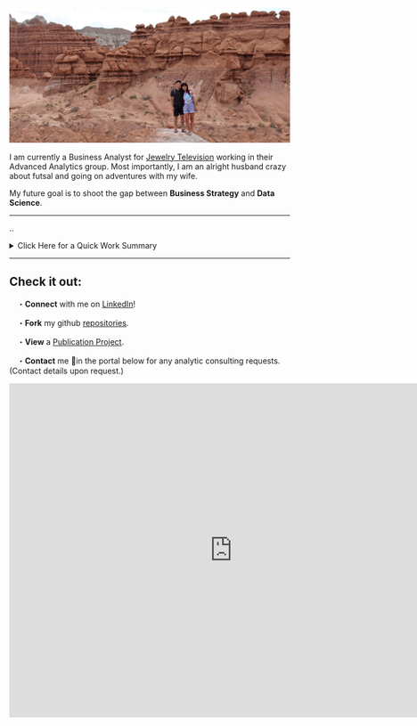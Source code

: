 
![Caption: Happiness](https://raw.githubusercontent.com/tykiww/Images/master/family/goblin_valley.jpg)

I am currently a Business Analyst for [Jewelry Television](https://www.jtv.com/) working in their Advanced Analytics group. Most importantly, I am an alright husband crazy about futsal and going on adventures with my wife.



My future goal is to shoot the gap between <b>Business Strategy</b> and <b>Data Science</b>. 

<hr>

<p>                     ..</p>

<details> <summary> Click Here for a Quick Work Summary </summary>

<p></p>

<b> Education: </b>

<p>　・BS Statistics: <a href="https://statistics.byu.edu/">Brigham Young University</a> </p>

<b>Internships:</b>

<p>　・Business & Analytics: <a href="https://www.jtv.com/">Jewelry Television</a> </p>
<p>　・Data Science: <a href="https://lasers.llnl.gov/">Lawrence Livermore National Laboratories</a> </p>
<p>　・Business Analysis: <a href="https://www.franklincovey.com">Franklin Covey</a> </p>
<p>　・Recruitment Consulting: <a href="https://www.icon-partners.com/">Icon Partners</a> </p>

<b> Volunteer: </b>

<p>　・President: <a href="https://www.linkedin.com/company/byu-jsa/">BYU Japanese Student Association</a> </p>
<p>　・Data Analysis: <a href="http://metaworklife.com/">Meta WL</a> </p>
<p>　・Missionary: <a href="https://www.churchofjesuschrist.org/?lang=eng">The Church of Jesus Christ of Latter-Day Saints</a> </p>



<b> Research/Teaching: </b>

<p>　・Research Assistant: <a href="https://www.u-tokyo.ac.jp/en/index.html">University of Tokyo</a> </p>
<p>　・Teaching Assistant: <a href="https://statistics.byu.edu/">Brigham Young University</a> </p>

</details>


<p></p>
<p></p>
<p></p>

<hr>

## Check it out:

<p>　・<strong>Connect</strong> with me on <a href="https://www.linkedin.com/in/taiki-wada">LinkedIn</a>!</p>

<p>　・<strong>Fork</strong> my github <a href="https://github.com/tykiww">repositories</a>.</p>

<p>　・<strong>View</strong> a <a href="https://doi.org/10.1016/j.burn.2017.05.003">Publication Project</a>.</p>

<p>　・<strong>Contact</strong> me 📧in the portal below for any analytic consulting requests.
(Contact details upon request.)</p>

<p> </p>
<p> </p>

<iframe src="https://docs.google.com/forms/d/e/1FAIpQLSc2SngnqnI_c--X0yhQrerCvHW_Fel1OzOFsPIjv7-t8V73Xw/viewform?embedded=true" width="800" height="600" frameborder="0" marginheight="0" marginwidth="0">Loading...</iframe>

